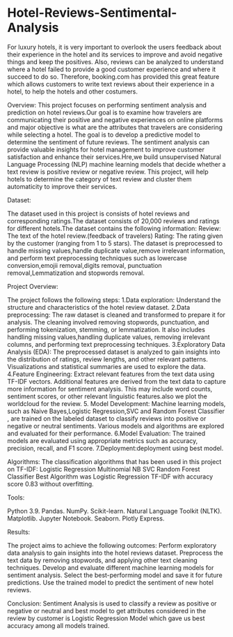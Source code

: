 # Hotel-Reviews-Sentimental-Analysis
For luxury hotels, it is very important to overlook the users feedback about their experience in the hotel and its services to improve and avoid negative things and keep the positives. Also, reviews can be analyzed to understand where a hotel failed to provide a good customer experience and where it succeed to do so. Therefore, booking.com has provided this great feature which allows customers to write text reviews about their experience in a hotel, to help the hotels and other costumers.

Overview:
          This project focuses on performing sentiment analysis and prediction on hotel reviews.Our goal is to examine how travelers are communicating their positive and negative experiences on online platforms and major objective is what are the attributes that travelers are considering while selecting a hotel. The goal is to  develop a predictive model to determine the sentiment of future reviews. The sentiment analysis can provide valuable insights for hotel management to improve customer satisfaction and enhance their services.Hre,we build unsupervised Natural Language Processing (NLP) machine learning models that decide whether a text review is positive review or negative review. This project, will help hotels to determine the category of text review and cluster them automaticity to improve their services.

Dataset:

The dataset used in this project is consists of hotel reviews and corresponding ratings.The dataset consists of 20,000 reviews and ratings for different hotels.The dataset contains the following information:
Review: The text of the hotel review.(feedback of travelers)
Rating: The rating given by the customer (ranging from 1 to 5 stars). 
The dataset is preprocessed to handle missing values,handle duplicate value,remove irrelevant information, and perform text preprocessing techniques such as lowercase conversion,emojii removal,digits removal, punctuation removal,Lemmatization and stopwords removal.

Project Overview:

The project follows the following steps: 
1.Data exploration: Understand the structure and characteristics of the hotel review dataset.
2.Data preprocessing: The raw dataset is cleaned and transformed to prepare it for analysis. The cleaning involved removing stopwords, punctuation, and performing tokenization, stemming, or lemmatization. It also includes handling missing values,handling duplicate values, removing irrelevant columns, and performing text preprocessing techniques. 
3.Exploratory Data Analysis (EDA): The preprocessed dataset is analyzed to gain insights into the distribution of ratings, review lengths, and other relevant patterns. Visualizations and statistical summaries are used to explore the data. 
4.Feature Engineering: Extract relevant features from the text data using TF-IDF vectors. Additional features are derived from the text data to capture more information for sentiment analysis. This may include word counts, sentiment scores, or other relevant linguistic features.also we plot the worldcloud for the review.
5. Model Development: Machine learning models, such as Naive Bayes,Logistic Regression,SVC and Random Forest Classifier , are trained on the labeled dataset to classify reviews into positive or negative or neutral sentiments. Various models and algorithms are explored and evaluated for their performance. 
6.Model Evaluation: The trained models are evaluated using appropriate metrics such as accuracy, precision, recall, and F1 score.
7.Deployment:deployment using best model.

Algorithms:
The classification algorithms that has been used in this project on TF-IDF:
Logistic Regression
Multinomial NB
SVC
Random Forest Classifier
Best Algorithm was Logistic Regression TF-IDF with accuracy score 0.83 without overfitting.


Tools:

Python 3.9. Pandas. NumPy. Scikit-learn. Natural Language Toolkit (NLTK). Matplotlib. Jupyter Notebook. Seaborn. Plotly Express.

Results:

The project aims to achieve the following outcomes: Perform exploratory data analysis to gain insights into the hotel reviews dataset. Preprocess the text data by removing stopwords, and applying other text cleaning techniques. Develop and evaluate different machine learning models for sentiment analysis. Select the best-performing model and save it for future predictions. Use the trained model to predict the sentiment of new hotel reviews.

Conclusion:
   Sentiment Analysis is used to classify a review as positive or negative or neutral and best model to get attributes considered in the review by customer is Logistic Regression Model which gave us best accuracy among all models trained.
